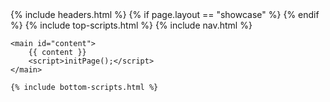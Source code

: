 <!DOCTYPE html>
<html lang="fr">

<head>
    {% include headers.html %}
    {% if page.layout == "showcase" %}
        <meta name="robots" content="noindex" />
    {% endif %}
    {% include top-scripts.html %}
</head>
<body>
    {% include nav.html %}

    <main id="content">
        {{ content }}
        <script>initPage();</script>
    </main>

    {% include bottom-scripts.html %}
</body>
</html>
